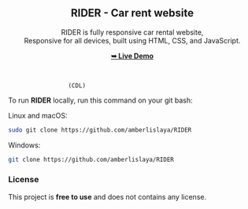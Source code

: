 <div align="center">
  

  <br />
  <br />
  
  <h2 align="center">RIDER - Car rent website</h2>

  RIDER is fully responsive car rental website, <br />Responsive for all devices, built using HTML, CSS, and JavaScript.

  <a href="https://github.com/amberlislaya/RIDER/"><strong>➥ Live Demo</strong></a>

</div>

<br />



                     (CDL)




To run **RIDER** locally, run this command on your git bash:

Linux and macOS:

```bash
sudo git clone https://github.com/amberlislaya/RIDER
```

Windows:

```bash
git clone https://github.com/amberlislaya/RIDER
```


### License

This project is **free to use** and does not contains any license.
